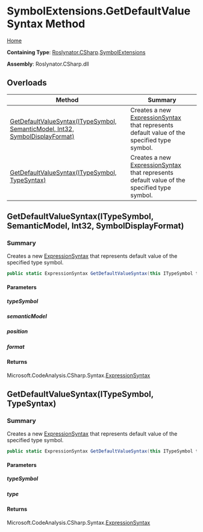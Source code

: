 # SymbolExtensions\.GetDefaultValueSyntax Method

[Home](../../../../README.md)

**Containing Type**: [Roslynator.CSharp](../../README.md)\.[SymbolExtensions](../README.md)

**Assembly**: Roslynator\.CSharp\.dll

## Overloads

| Method | Summary |
| ------ | ------- |
| [GetDefaultValueSyntax(ITypeSymbol, SemanticModel, Int32, SymbolDisplayFormat)](#Roslynator_CSharp_SymbolExtensions_GetDefaultValueSyntax_Microsoft_CodeAnalysis_ITypeSymbol_Microsoft_CodeAnalysis_SemanticModel_System_Int32_Microsoft_CodeAnalysis_SymbolDisplayFormat_) | Creates a new [ExpressionSyntax](https://docs.microsoft.com/en-us/dotnet/api/microsoft.codeanalysis.csharp.syntax.expressionsyntax) that represents default value of the specified type symbol\. |
| [GetDefaultValueSyntax(ITypeSymbol, TypeSyntax)](#Roslynator_CSharp_SymbolExtensions_GetDefaultValueSyntax_Microsoft_CodeAnalysis_ITypeSymbol_Microsoft_CodeAnalysis_CSharp_Syntax_TypeSyntax_) | Creates a new [ExpressionSyntax](https://docs.microsoft.com/en-us/dotnet/api/microsoft.codeanalysis.csharp.syntax.expressionsyntax) that represents default value of the specified type symbol\. |

## GetDefaultValueSyntax\(ITypeSymbol, SemanticModel, Int32, SymbolDisplayFormat\)<a name="Roslynator_CSharp_SymbolExtensions_GetDefaultValueSyntax_Microsoft_CodeAnalysis_ITypeSymbol_Microsoft_CodeAnalysis_SemanticModel_System_Int32_Microsoft_CodeAnalysis_SymbolDisplayFormat_"></a>

### Summary

Creates a new [ExpressionSyntax](https://docs.microsoft.com/en-us/dotnet/api/microsoft.codeanalysis.csharp.syntax.expressionsyntax) that represents default value of the specified type symbol\.

```csharp
public static ExpressionSyntax GetDefaultValueSyntax(this ITypeSymbol typeSymbol, SemanticModel semanticModel, int position, SymbolDisplayFormat format = null)
```

#### Parameters

##### typeSymbol





##### semanticModel





##### position





##### format





#### Returns

Microsoft\.CodeAnalysis\.CSharp\.Syntax\.[ExpressionSyntax](https://docs.microsoft.com/en-us/dotnet/api/microsoft.codeanalysis.csharp.syntax.expressionsyntax)

## GetDefaultValueSyntax\(ITypeSymbol, TypeSyntax\)<a name="Roslynator_CSharp_SymbolExtensions_GetDefaultValueSyntax_Microsoft_CodeAnalysis_ITypeSymbol_Microsoft_CodeAnalysis_CSharp_Syntax_TypeSyntax_"></a>

### Summary

Creates a new [ExpressionSyntax](https://docs.microsoft.com/en-us/dotnet/api/microsoft.codeanalysis.csharp.syntax.expressionsyntax) that represents default value of the specified type symbol\.

```csharp
public static ExpressionSyntax GetDefaultValueSyntax(this ITypeSymbol typeSymbol, TypeSyntax type)
```

#### Parameters

##### typeSymbol





##### type





#### Returns

Microsoft\.CodeAnalysis\.CSharp\.Syntax\.[ExpressionSyntax](https://docs.microsoft.com/en-us/dotnet/api/microsoft.codeanalysis.csharp.syntax.expressionsyntax)

